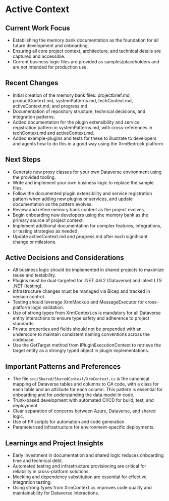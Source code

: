 # Active Context

## Current Work Focus
- Establishing the memory bank documentation as the foundation for all future development and onboarding.
- Ensuring all core project context, architecture, and technical details are captured and accessible.
- Current business logic files are provided as samples/placeholders and are not intended for production use.

## Recent Changes
- Initial creation of the memory bank files: projectbrief.md, productContext.md, systemPatterns.md, techContext.md, activeContext.md, and progress.md.
- Documentation of repository structure, technical decisions, and integration patterns.
- Added documentation for the plugin extensibility and service registration pattern in systemPatterns.md, with cross-references in techContext.md and activeContext.md.
- Added example-plugins and tests for these to illustrate to developers and agents how to do this in a good way using the XrmBedrock platform

## Next Steps
- Generate new proxy classes for your own Dataverse environment using the provided tooling.
- Write and implement your own business logic to replace the sample files.
- Follow the documented plugin extensibility and service registration pattern when adding new plugins or services, and update documentation as the pattern evolves.
- Review and refine memory bank content as the project evolves.
- Begin onboarding new developers using the memory bank as the primary source of project context.
- Implement additional documentation for complex features, integrations, or testing strategies as needed.
- Update activeContext.md and progress.md after each significant change or milestone.

## Active Decisions and Considerations
- All business logic should be implemented in shared projects to maximize reuse and testability.
- Plugins must be dual-targeted for .NET 4.6.2 (Dataverse) and latest LTS .NET (testing).
- Infrastructure changes must be managed via Bicep and tracked in version control.
- Testing should leverage XrmMockup and MessageExecutor for cross-platform logic validation.
- Use of strong types from XrmContext.cs is mandatory for all Dataverse entity interactions to ensure type safety and adherence to project standards.
- Private properties and fields should not be prepended with an underscore to maintain consistent naming conventions across the codebase.
- Use the GetTarget method from IPluginExecutionContext to retrieve the target entity as a strongly typed object in plugin implementations.

## Important Patterns and Preferences
- The file `src/Shared/SharedContext/XrmContext.cs` is the canonical mapping of Dataverse tables and columns to C# code, with a class for each table and an attribute for each column. This pattern is essential for onboarding and for understanding the data model in code.
- Trunk-based development with automated CI/CD for build, test, and deployment.
- Clear separation of concerns between Azure, Dataverse, and shared logic.
- Use of F# scripts for automation and code generation.
- Parameterized infrastructure for environment-specific deployments.

## Learnings and Project Insights
- Early investment in documentation and shared logic reduces onboarding time and technical debt.
- Automated testing and infrastructure provisioning are critical for reliability in cross-platform solutions.
- Mocking and dependency substitution are essential for effective integration testing.
- Using strong types from XrmContext.cs improves code quality and maintainability for Dataverse interactions.
